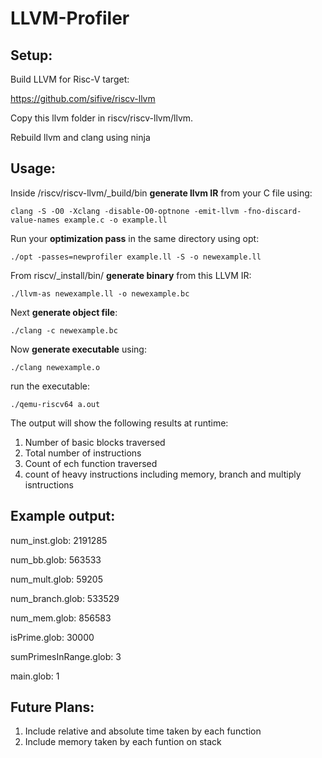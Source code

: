 # LLVM-Profiler

## Setup:

Build LLVM for Risc-V target:

https://github.com/sifive/riscv-llvm

Copy this llvm folder in riscv/riscv-llvm/llvm.

Rebuild llvm and clang using ninja

## Usage:

Inside /riscv/riscv-llvm/_build/bin **generate llvm IR** from your C file using:

```clang -S -O0 -Xclang -disable-O0-optnone -emit-llvm -fno-discard-value-names example.c -o example.ll```

Run your **optimization pass** in the same directory using opt:

```./opt -passes=newprofiler example.ll -S -o newexample.ll```

From riscv/_install/bin/ **generate binary** from this LLVM IR:

```./llvm-as newexample.ll -o newexample.bc```

Next **generate object file**:

```./clang -c newexample.bc```

Now **generate executable** using:

```./clang newexample.o```

run the executable:

```./qemu-riscv64 a.out```

The output will show the following results at runtime:

1. Number of basic blocks traversed
2. Total number of instructions
3. Count of ech function traversed
4. count of heavy instructions including memory, branch and multiply isntructions

## Example output:

num_inst.glob: 2191285

num_bb.glob: 563533

num_mult.glob: 59205

num_branch.glob: 533529

num_mem.glob: 856583

isPrime.glob: 30000

sumPrimesInRange.glob: 3

main.glob: 1

## Future Plans:

1. Include relative and absolute time taken by each function
2. Include memory taken by each funtion on stack
